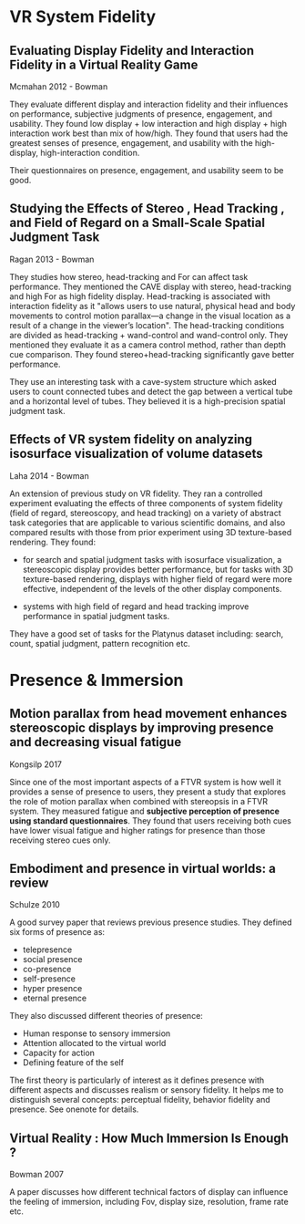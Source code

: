 # VR System Fidelity

## Evaluating Display Fidelity and Interaction Fidelity in a Virtual Reality Game

Mcmahan 2012 - Bowman

They evaluate different display and interaction fidelity and their influences on performance, subjective judgments of presence, engagement, and usability. They found low display + low interaction and high display + high interaction work best than mix of how/high. They found that users had the greatest senses of presence, engagement, and usability with the high- display, high-interaction condition. 

Their questionnaires on presence, engagement, and usability seem to be good.

## Studying the Effects of Stereo , Head Tracking , and Field of Regard on a Small-Scale Spatial Judgment Task

Ragan 2013 - Bowman

They studies how stereo, head-tracking and For can affect task performance. They mentioned the CAVE display with stereo, head-tracking and high For as high fidelity display. Head-tracking is associated with interaction fidelity as it  "allows users to use natural, physical head and body movements to control motion parallax—a change in the visual location as a result of a change in the viewer’s location". The head-tracking conditions are divided as head-tracking + wand-control and wand-control only. They mentioned they evaluate it as a camera control method, rather than depth cue comparison. They found stereo+head-tracking significantly gave better performance. 

They use an interesting task with a cave-system structure which asked users to count connected tubes and detect the gap between a vertical tube and a horizontal level of tubes. They believed it is a high-precision spatial judgment task.

## Effects of VR system fidelity on analyzing isosurface visualization of volume datasets

Laha 2014 - Bowman

An extension of previous study on VR fidelity. They ran a controlled experiment evaluating the effects of three components of system fidelity (field of regard, stereoscopy, and head tracking) on a variety of abstract task categories that are applicable to various scientific domains, and also compared results with those from prior experiment using 3D texture-based rendering. They found: 

- for search and spatial judgment tasks with isosurface visualization, a stereoscopic display provides better performance, but for tasks with 3D texture-based rendering, displays with higher field of regard were more effective, independent of the levels of the other display components. 

- systems with high field of regard and head tracking improve performance in spatial judgment tasks. 

They have a good set of tasks for the Platynus dataset including: search, count, spatial judgment, pattern recognition etc. 

# Presence & Immersion

## Motion parallax from head movement enhances stereoscopic displays by improving presence and decreasing visual fatigue

Kongsilp 2017

Since one of the most important aspects of a FTVR system is how well it provides a sense of presence to users, they present a study that explores the role of motion parallax when combined with stereopsis in a FTVR system. They measured fatigue and **subjective perception of presence using standard questionnaires**. They found that users receiving both cues have lower visual fatigue and higher ratings for presence than those receiving stereo cues only.

## Embodiment and presence in virtual worlds: a review

Schulze 2010

A good survey paper that reviews previous presence studies. They defined six forms of presence as:

- telepresence
- social presence
- co-presence
- self-presence
- hyper presence
- eternal presence

They also discussed different theories of presence:

- Human response to sensory immersion
- Attention allocated to the virtual world
- Capacity for action
- Defining feature of the self

The first theory is particularly of interest as it defines presence with different aspects and discusses realism or sensory fidelity. It helps me to distinguish several concepts: perceptual fidelity, behavior fidelity and presence. See onenote for details.

## Virtual Reality : How Much Immersion Is Enough ?

Bowman 2007

A paper discusses how different technical factors of display can influence the feeling of immersion, including Fov, display size, resolution, frame rate etc.